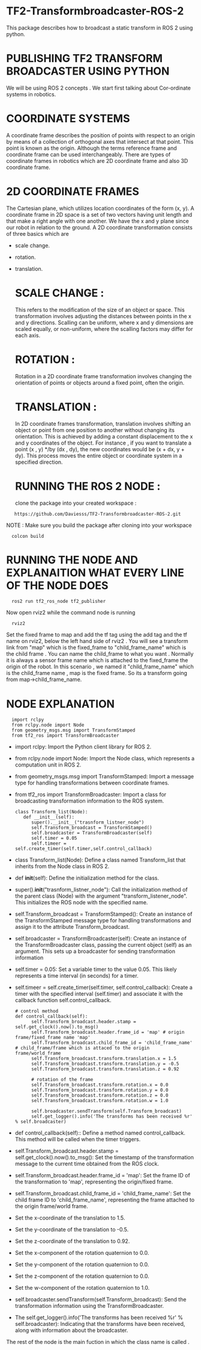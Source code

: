 # TF2-Transformbroadcaster-ROS-2
This package describes how to broadcast a static transform in ROS 2 using python.


# PUBLISHING TF2 TRANSFORM BROADCASTER USING PYTHON

 We will be using ROS 2 concepts . We start first talking about Cor-ordinate systems in robotics. 

# COORDINATE SYSTEMS
A coordinate frame describes the position of points with respect to an origin by means of a collection of orthogonal axes that intersect at that point. This point is known as the origin. Although the terms reference frame and coordinate frame can be used interchangeably. There are types of coordinate frames in robotics which are 2D coordinate frame and also 3D coordinate frame.

# 2D COORDINATE FRAMES
The Cartesian plane, which utilizes location coordinates of the form (x, y). A coordinate frame in 2D space is a set of two vectors having unit length and that make a right angle with one another. We have the x and y plane since our robot in relation to the ground. A 2D coordinate transformation consists of three basics which are 

- scale change.
- rotation. 
- translation.

    # SCALE CHANGE :
     This refers to the modification of the size of an object or space. This transformation involves adjusting the distances between points in the x and y directions. Scalling can be uniform, where x and y dimensions are scaled equally, or non-uniform, where the scalling factors may differ for each axis.

    # ROTATION :
     Rotation in a 2D coordinate frame transformation involves changing the orientation of points or objects around a fixed point, often the origin.

    # TRANSLATION :
     In 2D coordinate frames transformation, translation involves shifting an object or point from one position to another without changing its orientation. This is achieved by adding a constant displacement to the x and y coordinates of the object. For instance , if you want to translate a point (x , y) */by (dx , dy), the new coordinates would be (x + dx, y + dy). This process moves the entire object or coordinate system in a specified direction.

  # RUNNING THE ROS 2 NODE :

  clone the package into your created workspace :
     
```
   https://github.com/Daviesss/TF2-Transformbroadcaster-ROS-2.git
```

NOTE : Make sure you build the package after cloning into your workspace 

```
  colcon build
```

# RUNNING THE NODE AND EXPLANAITION WHAT EVERY LINE OF THE NODE DOES 

```
  ros2 run tf2_ros_node tf2_publisher
```

Now open rviz2 while the command node is running 

```
  rviz2
```

 Set the fixed frame to map and add the tf tag using the add tag and the tf name on rviz2, below the left hand side of rviz2 . You will see a transform link from "map" which is the fixed_frame to "child_frame_name" which is the child frame . You can name the child_frame to what you want . Normally it is always a sensor frame name which is attached to the fixed_frame the origin of the robot. In this scenario , we named it "child_frame_name" which is the child_frame name , map is the fixed frame. So its a transform going from map->child_frame_name.

# NODE EXPLANATION 
  ```
    import rclpy 
    from rclpy.node import Node 
    from geometry_msgs.msg import TransformStamped
    from tf2_ros import TransformBroadcaster
  ``` 
- import rclpy: Import the Python client library for ROS 2.
- from rclpy.node import Node: Import the Node class, which represents a computation unit in ROS 2.
- from geometry_msgs.msg import TransformStamped: Import a message type for handling transformations between coordinate frames.
- from tf2_ros import TransformBroadcaster: Import a class for broadcasting transformation information to the ROS system.

  ```
  class Transform_list(Node):
     def __init__(self):
        super().__init__("trasnform_listner_node")
        self.Transform_broadcast = TransformStamped()
        self.broadcaster = TransformBroadcaster(self)
        self.timer = 0.05 
        self.timeer = self.create_timer(self.timer,self.control_callback)
  ```
- class Transform_list(Node): Define a class named Transform_list that inherits from the Node class in ROS 2.
- def __init__(self): Define the initialization method for the class.
- super().__init__("trasnform_listner_node"): Call the initialization method of the parent class (Node) with the argument "transform_listener_node". This initializes the ROS node with the specified name.
- self.Transform_broadcast = TransformStamped(): Create an instance of the TransformStamped message type for handling transformations and assign it to the attribute Transform_broadcast.
- self.broadcaster = TransformBroadcaster(self): Create an instance of the TransformBroadcaster class, passing the current object (self) as an argument. This sets up a broadcaster for sending transformation information
- self.timer = 0.05: Set a variable timer to the value 0.05. This likely represents a time interval (in seconds) for a timer.
- self.timeer = self.create_timer(self.timer, self.control_callback): Create a timer with the specified interval (self.timer) and associate it with the callback function self.control_callback.

  ```
  # control method
  def control_callback(self):
        self.Transform_broadcast.header.stamp = self.get_clock().now().to_msg()
        self.Transform_broadcast.header.frame_id = 'map' # origin frame/fixed_frame name 'map'
        self.Transform_broadcast.child_frame_id = 'child_frame_name' # child_frame/frame which is attaced to the origin frame/world_frame
        self.Transform_broadcast.transform.translation.x = 1.5
        self.Transform_broadcast.transform.translation.y = -0.5
        self.Transform_broadcast.transform.translation.z = 0.92
        
        # rotation of the frame 
        self.Transform_broadcast.transform.rotation.x = 0.0
        self.Transform_broadcast.transform.rotation.y = 0.0
        self.Transform_broadcast.transform.rotation.z = 0.0
        self.Transform_broadcast.transform.rotation.w = 1.0

        self.broadcaster.sendTransform(self.Transform_broadcast)
        self.get_logger().info('The transforms has been received %r' % self.broadcaster)
  ```
 - def control_callback(self):: Define a method named control_callback. This method will be called when the timer triggers.
 - self.Transform_broadcast.header.stamp = self.get_clock().now().to_msg(): Set the timestamp of the transformation message to the current time obtained from the ROS clock.
 - self.Transform_broadcast.header.frame_id = 'map': Set the frame ID of the transformation to 'map', representing the origin/fixed frame.
 - self.Transform_broadcast.child_frame_id = 'child_frame_name': Set the child frame ID to 'child_frame_name', representing the frame attached to the origin frame/world frame.
 - Set the x-coordinate of the translation to 1.5.
 - Set the y-coordinate of the translation to -0.5.
 - Set the z-coordinate of the translation to 0.92.
 - Set the x-component of the rotation quaternion to 0.0.
 - Set the y-component of the rotation quaternion to 0.0.
 - Set the z-component of the rotation quaternion to 0.0.
 - Set the w-component of the rotation quaternion to 1.0.
 - self.broadcaster.sendTransform(self.Transform_broadcast): Send the transformation information using the TransformBroadcaster.
 - The self.get_logger().info('The transforms has been received %r' % self.broadcaster): Indicating that the transforms have been received, along with information about the broadcaster.

 The rest of the node is the main fuction in which the class name is called .



  
     
